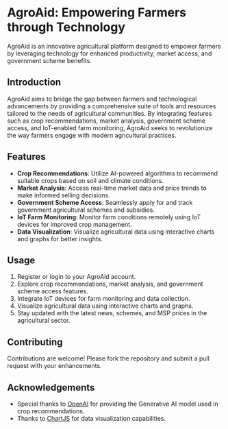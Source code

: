 # AgroAid: Empowering Farmers through Technology

AgroAid is an innovative agricultural platform designed to empower farmers by leveraging technology for enhanced productivity, market access, and government scheme benefits. 

## Introduction

AgroAid aims to bridge the gap between farmers and technological advancements by providing a comprehensive suite of tools and resources tailored to the needs of agricultural communities. By integrating features such as crop recommendations, market analysis, government scheme access, and IoT-enabled farm monitoring, AgroAid seeks to revolutionize the way farmers engage with modern agricultural practices.

## Features

- **Crop Recommendations**: Utilize AI-powered algorithms to recommend suitable crops based on soil and climate conditions.
- **Market Analysis**: Access real-time market data and price trends to make informed selling decisions.
- **Government Scheme Access**: Seamlessly apply for and track government agricultural schemes and subsidies.
- **IoT Farm Monitoring**: Monitor farm conditions remotely using IoT devices for improved crop management.
- **Data Visualization**: Visualize agricultural data using interactive charts and graphs for better insights.

## Usage

1. Register or login to your AgroAid account.
2. Explore crop recommendations, market analysis, and government scheme access features.
3. Integrate IoT devices for farm monitoring and data collection.
4. Visualize agricultural data using interactive charts and graphs.
5. Stay updated with the latest news, schemes, and MSP prices in the agricultural sector.

## Contributing

Contributions are welcome! Please fork the repository and submit a pull request with your enhancements.

## Acknowledgements

- Special thanks to [OpenAI](https://openai.com) for providing the Generative AI model used in crop recommendations.
- Thanks to [ChartJS](https://www.chartjs.org/) for data visualization capabilities.

